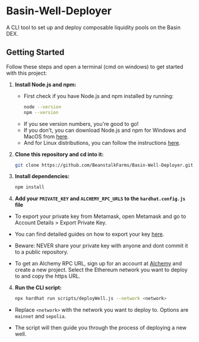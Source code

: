 # Basin-Well-Deployer
A CLI tool to set up and deploy composable liquidity pools on the Basin DEX. 

## Getting Started

Follow these steps and open a terminal (cmd on windows) to get started with this project:

1. **Install Node.js and npm:**
   - First check if you have Node.js and npm installed by running:
     ```sh
     node --version
     npm --version
     ```
   - If you see version numbers, you're good to go!
   - If you don't, you can download Node.js and npm for Windows and MacOS from [here](https://nodejs.org/en/download/).
   - And for Linux distributions, you can follow the instructions [here](https://nodejs.org/en/download/package-manager).

2. **Clone this repository and cd into it:**
   ```sh
   git clone https://github.com/BeanstalkFarms/Basin-Well-Deployer.git && cd Basin-Well-Deployer
   ```

3. **Install dependencies:**
   ```sh
   npm install
   ```

4. **Add your ```PRIVATE_KEY``` and ```ALCHEMY_RPC_URLS``` to the ```hardhat.config.js``` file** 
- To export your private key from Metamask, open Metamask and go to Account Details > Export Private Key. 

- You can find detailed guides on how to export your key [here](https://support.metamask.io/hc/en-us/articles/360015289632-How-to-export-an-account-s-private-key).

- Beware: NEVER share your private key with anyone and dont commit it to a public repository.

- To get an Alchemy RPC URL, sign up for an account at [Alchemy](https://www.alchemy.com/) and create a new project. Select the Ethereum network you want to deploy to and copy the https URL.


4. **Run the CLI script:**
   ```sh
   npx hardhat run scripts/deployWell.js --network <network>
   ```
- Replace ```<network>``` with the network you want to deploy to. Options are ```mainnet``` and ```sepolia```.

- The script will then guide you through the process of deploying a new well. 